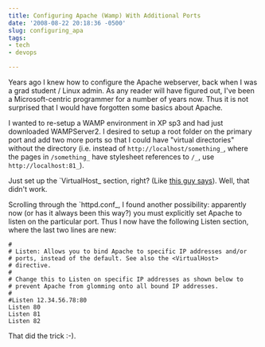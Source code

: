 ```yaml
---
title: Configuring Apache (Wamp) With Additional Ports
date: '2008-08-22 20:18:36 -0500'
slug: configuring_apa
tags:
- tech
- devops

---
```


Years ago I knew how to configure the Apache webserver, back when I was a grad
student / Linux admin. As any reader will have figured out, I've been a
Microsoft-centric programmer for a number of years now. Thus it is not surprised
that I would have forgotten some basics about Apache.

<!-- truncate -->

I wanted to re-setup a WAMP environment in XP sp3 and had just downloaded
WAMPServer2. I desired to setup a root folder on the primary port and add two
more ports so that I could have "virtual directories" without the directory
(i.e. instead of   `http://localhost/something_`, where the pages in
`/something_` have stylesheet references to `/_`, use   `http://localhost:81_`).

Just set up the `VirtualHost_ section, right? (Like
<a href="http://www.mikebernat.com/blog/Adding_Virtual_Hosts_to_Apache_&_Wampserver">
this guy says</a>). Well, that didn't work.

Scrolling through the `httpd.conf_, I found another possibility: apparently now
(or has it always been this way?) you must explicitly set Apache to listen on
the particular port. Thus I now have the following Listen section, where the
last two lines are new:

```none
#
# Listen: Allows you to bind Apache to specific IP addresses and/or
# ports, instead of the default. See also the <VirtualHost>
# directive.
#
# Change this to Listen on specific IP addresses as shown below to
# prevent Apache from glomming onto all bound IP addresses.
#
#Listen 12.34.56.78:80
Listen 80
Listen 81
Listen 82
```

That did the trick :-).
